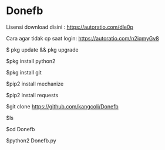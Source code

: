 # Donefb

Lisensi download disini : https://autoratio.com/dle0p

Cara agar tidak cp saat login: 
https://autoratio.com/n2iqmyGv8


$ pkg update && pkg upgrade

$pkg install python2

$pkg install git

$pip2 install mechanize

$pip2 install requests

$git clone https://github.com/kangcoli/Donefb

$ls

$cd Donefb

$python2 Donefb.py
